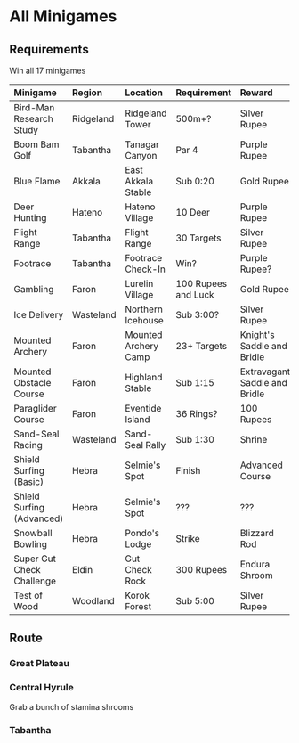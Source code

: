 # All Minigames

## Requirements

Win all 17 minigames

Minigame | Region | Location | Requirement | Reward
:--|:--|:--|:--|:--
Bird-Man Research Study | Ridgeland | Ridgeland Tower | 500m+? | Silver Rupee
Boom Bam Golf | Tabantha | Tanagar Canyon | Par 4 | Purple Rupee
Blue Flame | Akkala | East Akkala Stable | Sub 0:20 | Gold Rupee
Deer Hunting | Hateno | Hateno Village | 10 Deer | Purple Rupee
Flight Range | Tabantha | Flight Range | 30 Targets | Silver Rupee
Footrace | Tabantha | Footrace Check-In | Win? | Purple Rupee?
Gambling | Faron | Lurelin Village | 100 Rupees and Luck | Gold Rupee
Ice Delivery | Wasteland | Northern Icehouse | Sub 3:00? | Silver Rupee
Mounted Archery | Faron | Mounted Archery Camp | 23+ Targets | Knight's Saddle and Bridle
Mounted Obstacle Course | Faron | Highland Stable | Sub 1:15 | Extravagant Saddle and Bridle
Paraglider Course | Faron | Eventide Island | 36 Rings? | 100 Rupees
Sand-Seal Racing | Wasteland | Sand-Seal Rally | Sub 1:30 | Shrine
Shield Surfing (Basic) | Hebra | Selmie's Spot | Finish | Advanced Course
Shield Surfing (Advanced) | Hebra | Selmie's Spot | ??? | ???
Snowball Bowling | Hebra | Pondo's Lodge | Strike | Blizzard Rod
Super Gut Check Challenge | Eldin | Gut Check Rock | 300 Rupees | Endura Shroom
Test of Wood | Woodland | Korok Forest | Sub 5:00 | Silver Rupee

## Route

### Great Plateau

### Central Hyrule

Grab a bunch of stamina shrooms

### Tabantha
